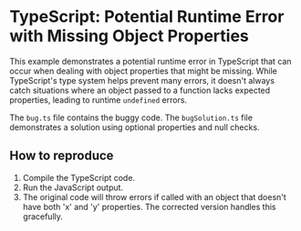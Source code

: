 # TypeScript: Potential Runtime Error with Missing Object Properties

This example demonstrates a potential runtime error in TypeScript that can occur when dealing with object properties that might be missing.  While TypeScript's type system helps prevent many errors, it doesn't always catch situations where an object passed to a function lacks expected properties, leading to runtime `undefined` errors.

The `bug.ts` file contains the buggy code. The `bugSolution.ts` file demonstrates a solution using optional properties and null checks.

## How to reproduce

1. Compile the TypeScript code.
2. Run the JavaScript output.
3. The original code will throw errors if called with an object that doesn't have both 'x' and 'y' properties. The corrected version handles this gracefully.